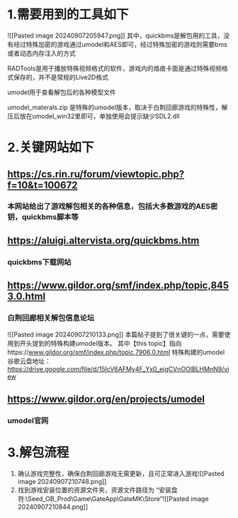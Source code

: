  # 1.需要用到的工具如下
 ![[Pasted image 20240907205947.png]]
其中，quickbms是解包用的工具，没有经过特殊加密的游戏通过umodel和AES即可，经过特殊加密的游戏则需要bms或者动态内存注入的方式

RADTools是用于播放特殊视频格式的软件，游戏内的烙痕卡面是通过特殊视频格式保存的，并不是常规的Live2D格式

umodel用于查看解包后的各种模型文件

umodel_materals.zip 是特殊的umodel版本，取决于白荆回廊游戏的特殊性，解压后放在umodel_win32里即可，单独使用会提示缺少SDL2.dll
# 2.关键网站如下
## https://cs.rin.ru/forum/viewtopic.php?f=10&t=100672
### 本网站给出了游戏解包相关的各种信息，包括大多数游戏的AES密钥，quickbms脚本等
## https://aluigi.altervista.org/quickbms.htm
### quickbms下载网站
## https://www.gildor.org/smf/index.php/topic,8453.0.html
### 白荆回廊相关解包信息论坛
![[Pasted image 20240907210133.png]]
本篇帖子提到了很关键的一点，需要使用到开头提到的特殊构建umodel版本。
其中【this topic】指向https://www.gildor.org/smf/index.php/topic,7906.0.html
特殊构建的umodel谷歌云盘地址：https://drive.google.com/file/d/15IcV6AFMy4F_Yx0_eigCVnOOlBLHMnN9/view
## https://www.gildor.org/en/projects/umodel
### umodel官网

# 3.解包流程

1. 确认游戏完整性，确保白荆回廊游戏无需更新，且可正常进入游戏![[Pasted image 20240907210748.png]]
2. 找到游戏安装位置的资源文件夹，资源文件路径为 
“安装盘符:\\Seed_OB_Prod\\Game\\GateApp\\GateMK\\Store”![[Pasted image 20240907210844.png]]
